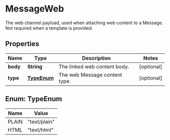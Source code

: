 

# MessageWeb

The web channel payload, used when attaching web content to a Message.  Not required when a template is provided.

## Properties

| Name | Type | Description | Notes |
|------------ | ------------- | ------------- | -------------|
|**body** | **String** | The linked web content body. |  [optional] |
|**type** | [**TypeEnum**](#TypeEnum) | The web Message content type. |  [optional] |



## Enum: TypeEnum

| Name | Value |
|---- | -----|
| PLAIN | &quot;text/plain&quot; |
| HTML | &quot;text/html&quot; |



